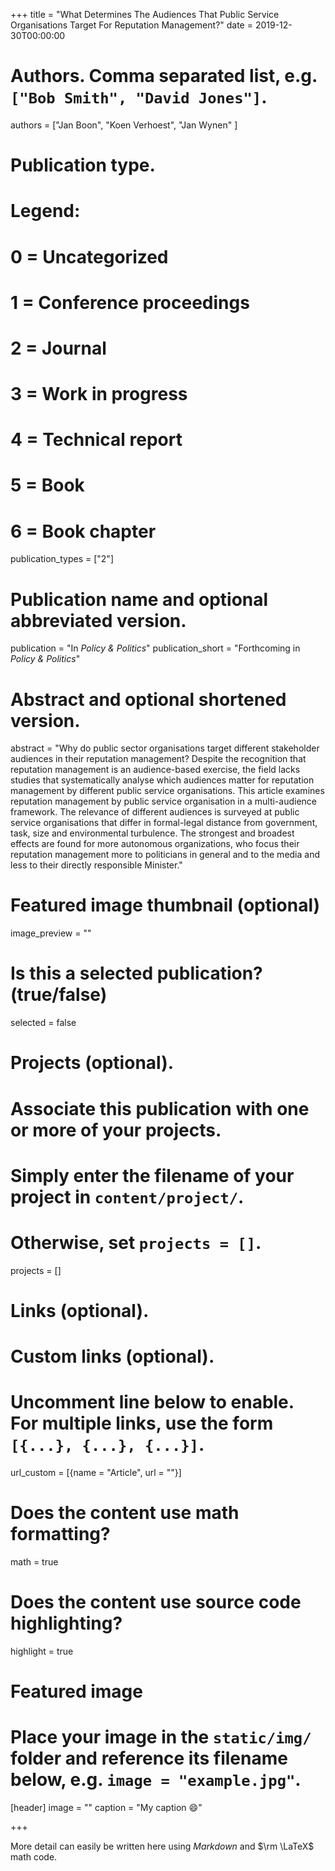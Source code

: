 +++
title = "What Determines The Audiences That Public Service Organisations Target For Reputation Management?"
date = 2019-12-30T00:00:00

# Authors. Comma separated list, e.g. `["Bob Smith", "David Jones"]`.
authors = ["Jan Boon", "Koen Verhoest", "Jan Wynen"  ]

# Publication type.
# Legend:
# 0 = Uncategorized
# 1 = Conference proceedings
# 2 = Journal
# 3 = Work in progress
# 4 = Technical report
# 5 = Book
# 6 = Book chapter
publication_types = ["2"]

# Publication name and optional abbreviated version.
publication = "In *Policy & Politics*"
publication_short = "Forthcoming in *Policy & Politics*"

# Abstract and optional shortened version.
abstract = "Why do public sector organisations target different stakeholder audiences in their reputation management? Despite the recognition that reputation management is an audience-based exercise, the field lacks studies that systematically analyse which audiences matter for reputation management by different public service organisations. This article examines reputation management by public service organisation in a multi-audience framework. The relevance of different audiences is surveyed at public service organisations that differ in formal-legal distance from government, task, size and environmental turbulence. The strongest and broadest effects are found for more autonomous organizations, who focus their reputation management more to politicians in general and to the media and less to their directly responsible Minister."

# Featured image thumbnail (optional)
image_preview = ""

# Is this a selected publication? (true/false)
selected = false

# Projects (optional).
#   Associate this publication with one or more of your projects.
#   Simply enter the filename of your project in `content/project/`.
#   Otherwise, set `projects = []`.
projects = []

# Links (optional).


# Custom links (optional).
#   Uncomment line below to enable. For multiple links, use the form `[{...}, {...}, {...}]`.
url_custom = [{name = "Article", url = ""}]

# Does the content use math formatting?
math = true

# Does the content use source code highlighting?
highlight = true

# Featured image
# Place your image in the `static/img/` folder and reference its filename below, e.g. `image = "example.jpg"`.
[header]
image = ""
caption = "My caption :smile:"

+++

More detail can easily be written here using *Markdown* and $\rm \LaTeX$ math code.
